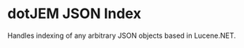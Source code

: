 dotJEM JSON Index
=================

Handles indexing of any arbitrary JSON objects based in Lucene.NET.
